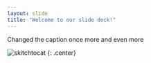 ```yaml
---
layout: slide
title: "Welcome to our slide deck!"
---
```


Changed the caption once more and even more

![skitchtocat](https://octodex.github.com/images/skitchtocat.png)
{: .center}
